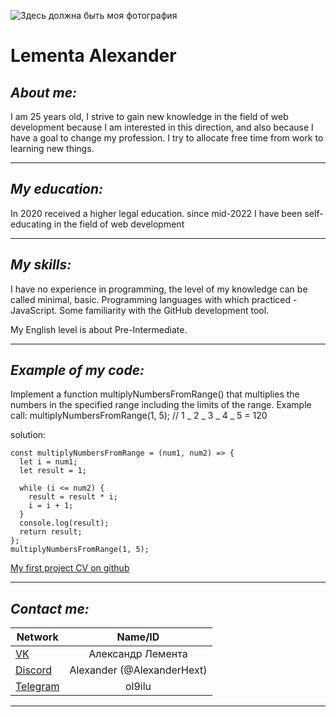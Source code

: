 ![Здесь должна быть моя фотография](https://i.ibb.co/vJxMTG2/Gdsfgdsf.jpg "моя фотография")

# Lementa Alexander

## _About me:_

I am 25 years old, I strive to gain new knowledge in the field of web development because I am interested in this direction, and also because I have a goal to change my profession. I try to allocate free time from work to learning new things.

---

## _My education:_

In 2020 received a higher legal education.
since mid-2022 I have been self-educating in the field of web development

---

## _My skills:_

I have no experience in programming, the level of my knowledge can be called minimal, basic. Programming languages with which practiced - JavaScript. Some familiarity with the GitHub development tool.

My English level is about Pre-Intermediate.

---

## _Example of my code:_

Implement a function multiplyNumbersFromRange() that multiplies the numbers in the specified range including the limits of the range. Example call: multiplyNumbersFromRange(1, 5); // 1 _ 2 _ 3 _ 4 _ 5 = 120

solution:

```
const multiplyNumbersFromRange = (num1, num2) => {
  let i = num1;
  let result = 1;

  while (i <= num2) {
    result = result * i;
    i = i + 1;
  }
  console.log(result);
  return result;
};
multiplyNumbersFromRange(1, 5);
```
[My first project CV on github](https://github.com/AlexanderHext/rsschool-cv/tree/gh-pages)

---

## _Contact me:_

| Network                                                                       |          Name/ID           |
| ----------------------------------------------------------------------------- | :------------------------: |
| [VK](https://vk.com/ol9ilu)                                                   |     Александр Лемента      |
| [Discord](https://discord.com/channels/516715744646660106/747714817845887036) | Alexander (@AlexanderHext) |
| [Telegram](https://web.telegram.org/k/)                                       |           ol9ilu           |

---
